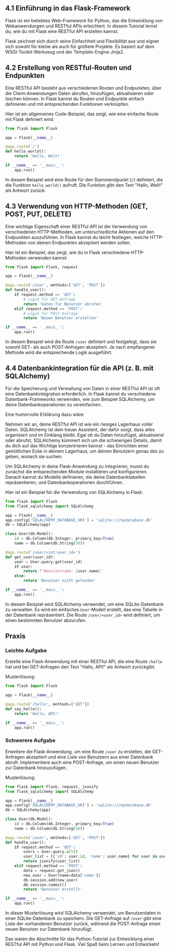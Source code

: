 ## 4.1 Einführung in das Flask-Framework

Flask ist ein beliebtes Web-Framework für Python, das die Entwicklung von Webanwendungen und RESTful APIs erleichtert. In diesem Tutorial lernst du, wie du mit Flask eine RESTful API erstellen kannst.

Flask zeichnet sich durch seine Einfachheit und Flexibilität aus und eignet sich sowohl für kleine als auch für größere Projekte. Es basiert auf dem WSGI-Toolkit Werkzeug und der Template-Engine Jinja2.

## 4.2 Erstellung von RESTful-Routen und Endpunkten

Eine RESTful API besteht aus verschiedenen Routen und Endpunkten, über die Client-Anwendungen Daten abrufen, hinzufügen, aktualisieren oder löschen können. In Flask kannst du Routen und Endpunkte einfach definieren und mit entsprechenden Funktionen verknüpfen.

Hier ist ein allgemeines Code-Beispiel, das zeigt, wie eine einfache Route mit Flask definiert wird:

```python
from flask import Flask

app = Flask(__name__)

@app.route('/')
def hello_world():
    return 'Hallo, Welt!'

if __name__ == '__main__':
    app.run()
```

In diesem Beispiel wird eine Route für den Stammendpunkt (`/`) definiert, die die Funktion `hello_world()` aufruft. Die Funktion gibt den Text "Hallo, Welt!" als Antwort zurück.

## 4.3 Verwendung von HTTP-Methoden (GET, POST, PUT, DELETE)

Eine wichtige Eigenschaft einer RESTful API ist die Verwendung von verschiedenen HTTP-Methoden, um unterschiedliche Aktionen auf den Endpunkten auszuführen. In Flask kannst du leicht festlegen, welche HTTP-Methoden von deinen Endpunkten akzeptiert werden sollen.

Hier ist ein Beispiel, das zeigt, wie du in Flask verschiedene HTTP-Methoden verwenden kannst:

```python
from flask import Flask, request

app = Flask(__name__)

@app.route('/user', methods=['GET', 'POST'])
def handle_user():
    if request.method == 'GET':
        # Logik für GET-Anfrage
        return 'Daten für Benutzer abrufen'
    elif request.method == 'POST':
        # Logik für POST-Anfrage
        return 'Neuen Benutzer erstellen'

if __name__ == '__main__':
    app.run()
```

In diesem Beispiel wird die Route `/user` definiert und festgelegt, dass sie sowohl GET- als auch POST-Anfragen akzeptiert. Je nach empfangener Methode wird die entsprechende Logik ausgeführt.

## 4.4 Datenbankintegration für die API (z. B. mit SQLAlchemy)

Für die Speicherung und Verwaltung von Daten in einer RESTful API ist oft eine Datenbankintegration erforderlich. In Flask kannst du verschiedene Datenbank-Frameworks verwenden, wie zum Beispiel SQLAlchemy, um deine Datenbankoperationen zu vereinfachen.

Eine humorvolle Erklärung dazu wäre:

Nehmen wir an, deine RESTful API ist wie ein riesiges Lagerhaus voller Daten. SQLAlchemy ist dein treuer Assistent, der dafür sorgt, dass alles organisiert und im Einklang bleibt. Egal ob du Daten hinzufügst, aktualisierst oder abrufst, SQLAlchemy kümmert sich um die schwierigen Details, damit du dich auf das Wichtige konzentrieren kannst - das Einrichten einer gemütlichen Ecke in deinem Lagerhaus, um deinen Benutzern genau das zu geben, wonach sie suchen.

Um SQLAlchemy in deine Flask-Anwendung zu integrieren, musst du zunächst die entsprechenden Module installieren und konfigurieren. Danach kannst du Modelle definieren, die deine Datenbanktabellen repräsentieren, und Datenbankoperationen durchführen.

Hier ist ein Beispiel für die Verwendung von SQLAlchemy in Flask:

```python
from flask import Flask
from flask_sqlalchemy import SQLAlchemy

app = Flask(__name__)
app.config['SQLALCHEMY_DATABASE_URI'] = 'sqlite:///mydatabase.db'
db = SQLAlchemy(app)

class User(db.Model):
    id = db.Column(db.Integer, primary_key=True)
    name = db.Column(db.String(50))

@app.route('/user/<int:user_id>')
def get_user(user_id):
    user = User.query.get(user_id)
    if user:
        return f'Benutzername: {user.name}'
    else:
        return 'Benutzer nicht gefunden'

if __name__ == '__main__':
    app.run()
```

In diesem Beispiel wird SQLAlchemy verwendet, um eine SQLite-Datenbank zu verwalten. Es wird ein einfaches `User`-Modell erstellt, das eine Tabelle in der Datenbank repräsentiert. Die Route `/user/<user_id>` wird definiert, um einen bestimmten Benutzer abzurufen.

## Praxis

### Leichte Aufgabe

Erstelle eine Flask-Anwendung mit einer RESTful API, die eine Route `/hello` hat und bei GET-Anfragen den Text "Hallo, API!" als Antwort zurückgibt.

Musterlösung:

```python
from flask import Flask

app = Flask(__name__)

@app.route('/hello', methods=['GET'])
def say_hello():
    return 'Hallo, API!'

if __name__ == '__main__':
    app.run()
```

### Schwerere Aufgabe

Erweitere die Flask-Anwendung, um eine Route `/user` zu erstellen, die GET-Anfragen akzeptiert und eine Liste von Benutzern aus einer Datenbank abruft. Implementiere auch eine POST-Anfrage, um einen neuen Benutzer zur Datenbank hinzuzufügen.

Musterlösung:

```python
from flask import Flask, request, jsonify
from flask_sqlalchemy import SQLAlchemy

app = Flask(__name__)
app.config['SQLALCHEMY_DATABASE_URI'] = 'sqlite:///mydatabase.db'
db = SQLAlchemy(app)

class User(db.Model):
    id = db.Column(db.Integer, primary_key=True)
    name = db.Column(db.String(50))

@app.route('/user', methods=['GET', 'POST'])
def handle_user():
    if request.method == 'GET':
        users = User.query.all()
        user_list = [{'id': user.id, 'name': user.name} for user in users]
        return jsonify(user_list)
    elif request.method == 'POST':
        data = request.get_json()
        new_user = User(name=data['name'])
        db.session.add(new_user)
        db.session.commit()
        return 'Benutzer erstellt'

if __name__ == '__main__':
    app.run()
```

In dieser Musterlösung wird SQLAlchemy verwendet, um Benutzerdaten in einer SQLite-Datenbank zu speichern. Die GET-Anfrage auf `/user` gibt eine Liste der vorhandenen Benutzer zurück, während die POST-Anfrage einen neuen Benutzer zur Datenbank hinzufügt.

Das waren die Abschnitte für das Python-Tutorial zur Entwicklung einer RESTful API mit Python und Flask. Viel Spaß beim Lernen und Entwickeln!